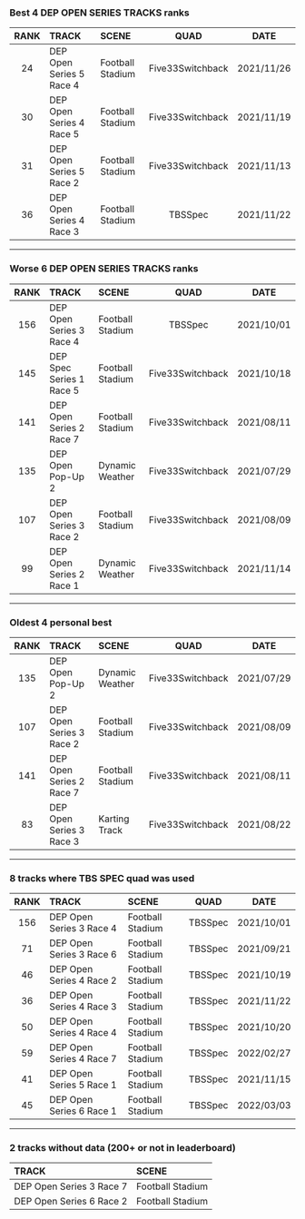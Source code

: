 ### Best 4 DEP OPEN SERIES TRACKS ranks
|RANK|TRACK|SCENE|QUAD|DATE|
|:---:|:---|:---|:---:|:---:|
|24|DEP Open Series 5 Race 4|Football Stadium|Five33Switchback|2021/11/26|
|30|DEP Open Series 4 Race 5|Football Stadium|Five33Switchback|2021/11/19|
|31|DEP Open Series 5 Race 2|Football Stadium|Five33Switchback|2021/11/13|
|36|DEP Open Series 4 Race 3|Football Stadium|TBSSpec|2021/11/22|
---
### Worse 6 DEP OPEN SERIES TRACKS ranks
|RANK|TRACK|SCENE|QUAD|DATE|
|:---:|:---|:---|:---:|:---:|
|156|DEP Open Series 3 Race 4|Football Stadium|TBSSpec|2021/10/01|
|145|DEP Spec Series 1 Race 5|Football Stadium|Five33Switchback|2021/10/18|
|141|DEP Open Series 2 Race 7|Football Stadium|Five33Switchback|2021/08/11|
|135|DEP Open Pop-Up 2|Dynamic Weather|Five33Switchback|2021/07/29|
|107|DEP Open Series 3 Race 2|Football Stadium|Five33Switchback|2021/08/09|
|99|DEP Open Series 2 Race 1|Dynamic Weather|Five33Switchback|2021/11/14|
---
### Oldest 4 personal best
|RANK|TRACK|SCENE|QUAD|DATE|
|:---:|:---|:---|:---:|:---:|
|135|DEP Open Pop-Up 2|Dynamic Weather|Five33Switchback|2021/07/29|
|107|DEP Open Series 3 Race 2|Football Stadium|Five33Switchback|2021/08/09|
|141|DEP Open Series 2 Race 7|Football Stadium|Five33Switchback|2021/08/11|
|83|DEP Open Series 3 Race 3|Karting Track|Five33Switchback|2021/08/22|
---
### 8 tracks where TBS SPEC quad was used
|RANK|TRACK|SCENE|QUAD|DATE|
|:---:|:---|:---|:---:|:---:|
|156|DEP Open Series 3 Race 4|Football Stadium|TBSSpec|2021/10/01|
|71|DEP Open Series 3 Race 6|Football Stadium|TBSSpec|2021/09/21|
|46|DEP Open Series 4 Race 2|Football Stadium|TBSSpec|2021/10/19|
|36|DEP Open Series 4 Race 3|Football Stadium|TBSSpec|2021/11/22|
|50|DEP Open Series 4 Race 4|Football Stadium|TBSSpec|2021/10/20|
|59|DEP Open Series 4 Race 7|Football Stadium|TBSSpec|2022/02/27|
|41|DEP Open Series 5 Race 1|Football Stadium|TBSSpec|2021/11/15|
|45|DEP Open Series 6 Race 1|Football Stadium|TBSSpec|2022/03/03|
---
### 2 tracks without data (200+ or not in leaderboard)
|TRACK|SCENE|
|:---|:---|
|DEP Open Series 3 Race 7|Football Stadium|
|DEP Open Series 6 Race 2|Football Stadium|
